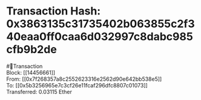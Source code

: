 
Transaction Hash: 0x3863135c31735402b063855c2f340eaa0ff0caa6d032997c8dabc985cfb9b2de
====================================================================================
  
#💸Transaction  
Block: [[14456661]]  
From: [[0x7f268357a8c2552623316e2562d90e642bb538e5]]  
To: [[0x5b3256965e7c3cf26e11fcaf296dfc8807c01073]]  
Transferred: 0.03115 Ether